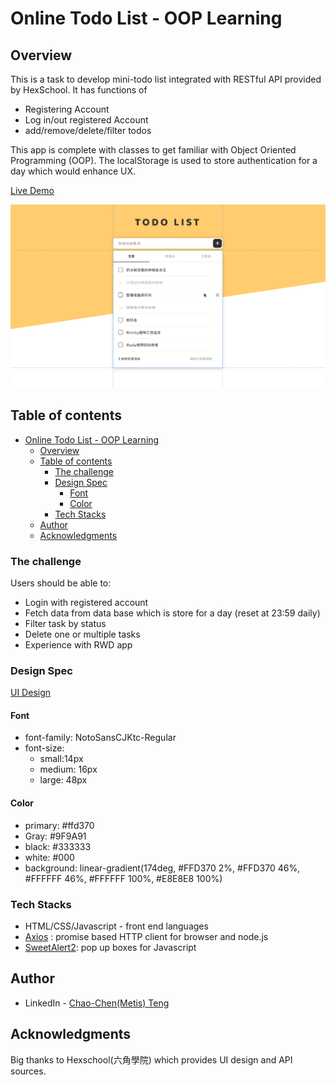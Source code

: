 # Online Todo List - OOP Learning
## Overview
This is a task to develop mini-todo list integrated with RESTful API provided by HexSchool.
It has functions of
- Registering Account
- Log in/out registered Account
- add/remove/delete/filter todos

This app is complete with classes to get familiar with Object Oriented Programming (OOP). The localStorage is used to store authentication for a day which would enhance UX.

[Live Demo](https://greatmetis.github.io/todolist-hexSchool/)


![Design Overview](/assets/preview.png)
## Table of contents

- [Online Todo List - OOP Learning](#online-todo-list---oop-learning)
  - [Overview](#overview)
  - [Table of contents](#table-of-contents)
    - [The challenge](#the-challenge)
    - [Design Spec](#design-spec)
      - [Font](#font)
      - [Color](#color)
    - [Tech Stacks](#tech-stacks)
  - [Author](#author)
  - [Acknowledgments](#acknowledgments)


### The challenge

Users should be able to:

- Login with registered account
- Fetch data from data base which is store for a day (reset at 23:59 daily)
- Filter task by status
- Delete one or multiple tasks
- Experience with RWD app

### Design Spec
[UI Design](https://hexschool.github.io/js-todo/#artboard0) 

#### Font
- font-family: NotoSansCJKtc-Regular
- font-size:
  - small:14px
  - medium: 16px
  - large: 48px

#### Color
- primary: #ffd370
- Gray: #9F9A91
- black: #333333
- white: #000
- background: linear-gradient(174deg, #FFD370 2%, #FFD370 46%, #FFFFFF 46%, #FFFFFF 100%, #E8E8E8 100%)
### Tech Stacks
- HTML/CSS/Javascript - front end languages
- [Axios](https://axios-http.com) : promise based HTTP client for browser and node.js
- [SweetAlert2](https://sweetalert2.github.io): pop up boxes for Javascript

## Author

- LinkedIn - [Chao-Chen(Metis) Teng](https://www.linkedin.com/in/chao-chen-metis-teng/)

## Acknowledgments

Big thanks to Hexschool(六角學院) which provides UI design and API sources.